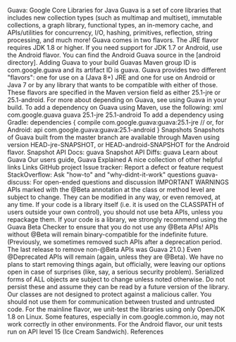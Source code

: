 Guava: Google Core Libraries for Java Guava is a set of core libraries that includes new collection types (such as multimap and multiset), immutable collections, a graph library, functional types, an in-memory cache, and APIs/utilities for concurrency, I/O, hashing, primitives, reflection, string processing, and much more! Guava comes in two flavors. The JRE flavor requires JDK 1.8 or higher. If you need support for JDK 1.7 or Android, use the Android flavor. You can find the Android Guava source in the [android directory]. Adding Guava to your build Guavas Maven group ID is com.google.guava and its artifact ID is guava. Guava provides two different "flavors": one for use on a (Java 8+) JRE and one for use on Android or Java 7 or by any library that wants to be compatible with either of those. These flavors are specified in the Maven version field as either 25.1-jre or 25.1-android. For more about depending on Guava, see using Guava in your build. To add a dependency on Guava using Maven, use the following: xml <dependency> <groupId>com.google.guava</groupId> <artifactId>guava</artifactId> <version>25.1-jre</version> <!-- or, for Android: --> <version>25.1-android</version> </dependency> To add a dependency using Gradle: dependencies { compile com.google.guava:guava:25.1-jre // or, for Android: api com.google.guava:guava:25.1-android } Snapshots Snapshots of Guava built from the master branch are available through Maven using version HEAD-jre-SNAPSHOT, or HEAD-android-SNAPSHOT for the Android flavor. Snapshot API Docs: guava Snapshot API Diffs: guava Learn about Guava Our users guide, Guava Explained A nice collection of other helpful links Links GitHub project Issue tracker: Report a defect or feature request StackOverflow: Ask "how-to" and "why-didnt-it-work" questions guava-discuss: For open-ended questions and discussion IMPORTANT WARNINGS APIs marked with the @Beta annotation at the class or method level are subject to change. They can be modified in any way, or even removed, at any time. If your code is a library itself (i.e. it is used on the CLASSPATH of users outside your own control), you should not use beta APIs, unless you repackage them. If your code is a library, we strongly recommend using the Guava Beta Checker to ensure that you do not use any @Beta APIs! APIs without @Beta will remain binary-compatible for the indefinite future. (Previously, we sometimes removed such APIs after a deprecation period. The last release to remove non-@Beta APIs was Guava 21.0.) Even @Deprecated APIs will remain (again, unless they are @Beta). We have no plans to start removing things again, but officially, were leaving our options open in case of surprises (like, say, a serious security problem). Serialized forms of ALL objects are subject to change unless noted otherwise. Do not persist these and assume they can be read by a future version of the library. Our classes are not designed to protect against a malicious caller. You should not use them for communication between trusted and untrusted code. For the mainline flavor, we unit-test the libraries using only OpenJDK 1.8 on Linux. Some features, especially in com.google.common.io, may not work correctly in other environments. For the Android flavor, our unit tests run on API level 15 (Ice Cream Sandwich). References